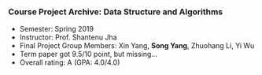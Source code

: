 ### Course Project Archive: Data Structure and Algorithms

- Semester: Spring 2019
- Instructor: Prof. Shantenu Jha
- Final Project Group Members: Xin Yang, **Song Yang**, Zhuohang Li, Yi Wu
- Term paper got 9.5/10 point, but missing...
- Overall rating: A (GPA: 4.0/4.0)
